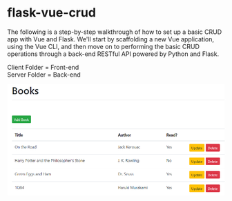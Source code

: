 # flask-vue-crud
The following is a step-by-step walkthrough of how to set up a basic CRUD app with Vue and Flask. We'll start by scaffolding a new Vue application, using the Vue CLI, and then move on to performing the basic CRUD operations through a back-end RESTful API powered by Python and Flask.<br />

Client Folder = Front-end<br />
Server Folder = Back-end

![alt text](example.png)

